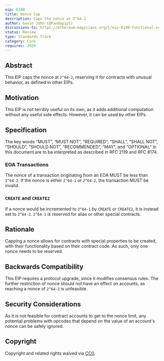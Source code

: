 ```yaml
---
eip: 6188
title: Nonce Cap
description: Caps the nonce at 2^64-2
author: Gavin John (@Pandapip1)
discussions-to: https://ethereum-magicians.org/t/eip-6190-functional-selfdestruct/12232
status: Review
type: Standards Track
category: Core
requires: 2929
---
```


## Abstract

This EIP caps the nonce at `2^64-2`, reserving it for contracts with unusual behavior, as defined in other EIPs.

## Motivation

This EIP is not terribly useful on its own, as it adds additional computation without any useful side effects. However, it can be used by other EIPs.

## Specification

The key words “MUST”, “MUST NOT”, “REQUIRED”, “SHALL”, “SHALL NOT”, “SHOULD”, “SHOULD NOT”, “RECOMMENDED”, “MAY”, and “OPTIONAL” in this document are to be interpreted as described in RFC 2119 and RFC 8174.

### EOA Transactions

The nonce of a transaction originating from an EOA MUST be less than `2^64-2`. If the nonce is either `2^64-1` or `2^64-2`, the transaction MUST be invalid.

### `CREATE` and `CREATE2`

If a nonce would be incremented to `2^64-1` by `CREATE` or `CREATE2`, it is instead set to `2^64-2`. `2^64-1` is reserved for alias or other special contracts.

## Rationale

Capping a nonce allows for contracts with special properties to be created, with their functionality based on their contract code. As such, only one nonce needs to be reserved.

## Backwards Compatibility

This EIP requires a protocol upgrade, since it modifies consensus rules. The further restriction of nonce should not have an effect on accounts, as reaching a nonce of `2^64-2` is unfeasible.

## Security Considerations

As it is not feasible for contract accounts to get to the nonce limit, any potential problems with opcodes that depend on the value of an account's nonce can be safely ignored.

## Copyright

Copyright and related rights waived via [CC0](../LICENSE.md).
